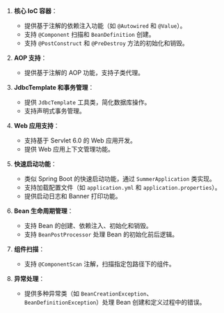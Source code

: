 
1. **核心 IoC 容器**：
   - 提供基于注解的依赖注入功能（如 `@Autowired` 和 `@Value`）。
   - 支持 `@Component` 扫描和 `BeanDefinition` 创建。
   - 支持 `@PostConstruct` 和 `@PreDestroy` 方法的初始化和销毁。

2. **AOP 支持**：
   - 提供基于注解的 AOP 功能，支持子类代理。

3. **JdbcTemplate 和事务管理**：
   - 提供 `JdbcTemplate` 工具类，简化数据库操作。
   - 支持声明式事务管理。

4. **Web 应用支持**：
   - 支持基于 Servlet 6.0 的 Web 应用开发。
   - 提供 Web 应用上下文管理功能。

5. **快速启动功能**：
   - 类似 Spring Boot 的快速启动功能，通过 `SummerApplication` 类实现。
   - 支持加载配置文件（如 `application.yml` 和 `application.properties`）。
   - 提供启动日志和 Banner 打印功能。

6. **Bean 生命周期管理**：
   - 支持 Bean 的创建、依赖注入、初始化和销毁。
   - 支持 `BeanPostProcessor` 处理 Bean 的初始化前后逻辑。

7. **组件扫描**：
   - 支持 `@ComponentScan` 注解，扫描指定包路径下的组件。

8. **异常处理**：
   - 提供多种异常类（如 `BeanCreationException`、`BeanDefinitionException`）处理 Bean 创建和定义过程中的错误。

